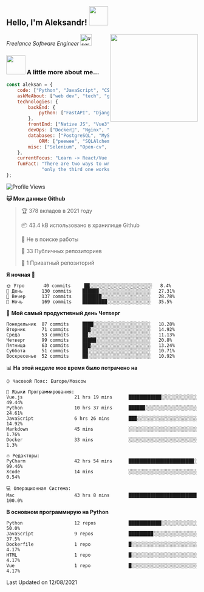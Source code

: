 <h2>Hello, I'm Aleksandr! <img src="https://media.giphy.com/media/12oufCB0MyZ1Go/giphy.gif" width="50"></h2>
<img align='right' src="https://media.giphy.com/media/M9gbBd9nbDrOTu1Mqx/giphy.gif" width="230">
<p><em>Freelance Software Engineer <img src="https://media.giphy.com/media/WUlplcMpOCEmTGBtBW/giphy.gif" width="30" alt="user"> 
</em></p>

### <img src="https://media.giphy.com/media/VgCDAzcKvsR6OM0uWg/giphy.gif" width="50"> A little more about me...

```javascript
const aleksan = {
    code: ["Python", "JavaScript", "CSS", "HTML"],
    askMeAbout: ["web dev", "tech", "game"],
    technologies: {
        backEnd: {
            python: ["FastAPI", "Django", "DRF"],
        },
        frontEnd: ["Native JS", "Vue3"],
        devOps: ["Docker🐳", "Nginx", "AWS", "Google CLOUD"],
        databases: ["PostgreSQL", "MySql", "sqlite3"],
            ORM: ["peewee", "SQLAlchemy", "PonyORM"]
        misc: ["Selenium", "Open-cv", "Telegram Bot"]
    },
    currentFocus: "Learn -> React/Vue and NodeJS",
    funFact: "There are two ways to write error-free programs; " +
             "only the third one works"
};

```

<!--START_SECTION:waka-->
![Profile Views](http://img.shields.io/badge/%D0%9F%D1%80%D0%BE%D1%81%D0%BC%D0%BE%D1%82%D1%80%D0%BE%D0%B2%20%D0%BF%D1%80%D0%BE%D1%84%D0%B8%D0%BB%D1%8F-98-blue)

**🐱 Мои данные Github** 

> 🏆 378 вкладов в 2021 году
 > 
> 📦 43.4 kB использовано в хранилище Github 
 > 
> 🚫 Не в поиске работы
 > 
> 📜 33 Публичных репозиториев 
 > 
> 🔑 1 Приватный репозиторий 
 > 
**Я ночная 🦉** 

```text
🌞 Утро       40 commits     ██░░░░░░░░░░░░░░░░░░░░░░░   8.4% 
🌆 День       130 commits    ██████░░░░░░░░░░░░░░░░░░░   27.31% 
🌃 Вечер      137 commits    ███████░░░░░░░░░░░░░░░░░░   28.78% 
🌙 Ночь       169 commits    █████████░░░░░░░░░░░░░░░░   35.5%

```
📅 **Мой самый продуктивный день Четверг** 

```text
Понедельник  87 commits     ████░░░░░░░░░░░░░░░░░░░░░   18.28% 
Вторник      71 commits     ███░░░░░░░░░░░░░░░░░░░░░░   14.92% 
Среда        53 commits     ██░░░░░░░░░░░░░░░░░░░░░░░   11.13% 
Четверг      99 commits     █████░░░░░░░░░░░░░░░░░░░░   20.8% 
Пятница      63 commits     ███░░░░░░░░░░░░░░░░░░░░░░   13.24% 
Суббота      51 commits     ██░░░░░░░░░░░░░░░░░░░░░░░   10.71% 
Воскресенье  52 commits     ██░░░░░░░░░░░░░░░░░░░░░░░   10.92%

```


📊 **На этой неделе мое время было потрачено на** 

```text
⌚︎ Часовой Пояс: Europe/Moscow

💬 Языки Программирования: 
Vue.js                   21 hrs 19 mins      ████████████░░░░░░░░░░░░░   49.44% 
Python                   10 hrs 37 mins      ██████░░░░░░░░░░░░░░░░░░░   24.61% 
JavaScript               6 hrs 26 mins       ███░░░░░░░░░░░░░░░░░░░░░░   14.92% 
Markdown                 45 mins             ░░░░░░░░░░░░░░░░░░░░░░░░░   1.76% 
Docker                   33 mins             ░░░░░░░░░░░░░░░░░░░░░░░░░   1.3%

🔥 Редакторы: 
PyCharm                  42 hrs 54 mins      ████████████████████████░   99.46% 
Xcode                    14 mins             ░░░░░░░░░░░░░░░░░░░░░░░░░   0.54%

💻 Операционная Система: 
Mac                      43 hrs 8 mins       █████████████████████████   100.0%

```

**В основном программирую на Python** 

```text
Python                   12 repos            ████████████░░░░░░░░░░░░░   50.0% 
JavaScript               9 repos             █████████░░░░░░░░░░░░░░░░   37.5% 
Dockerfile               1 repo              █░░░░░░░░░░░░░░░░░░░░░░░░   4.17% 
HTML                     1 repo              █░░░░░░░░░░░░░░░░░░░░░░░░   4.17% 
Vue                      1 repo              █░░░░░░░░░░░░░░░░░░░░░░░░   4.17%

```



 Last Updated on 12/08/2021
<!--END_SECTION:waka-->
